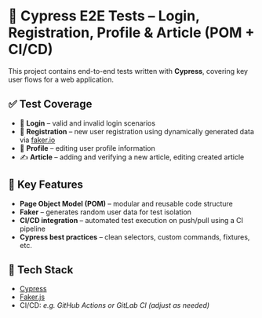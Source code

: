 # 🧪 Cypress E2E Tests – Login, Registration, Profile & Article (POM + CI/CD)

This project contains end-to-end tests written with **Cypress**, covering key user flows for a web application.

## ✅ Test Coverage

- 🔐 **Login** – valid and invalid login scenarios  
- 📝 **Registration** – new user registration using dynamically generated data via [faker.io](https://fakerjs.dev/)  
- 👤 **Profile** – editing user profile information  
- ✍️ **Article** – adding and verifying a new article, editing created article

## 🧱 Key Features

- **Page Object Model (POM)** – modular and reusable code structure  
- **Faker** – generates random user data for test isolation  
- **CI/CD integration** – automated test execution on push/pull using a CI pipeline  
- **Cypress best practices** – clean selectors, custom commands, fixtures, etc.

## 🚀 Tech Stack

- [Cypress](https://www.cypress.io/)  
- [Faker.js](https://fakerjs.dev/)  
- CI/CD: *e.g. GitHub Actions or GitLab CI (adjust as needed)*
